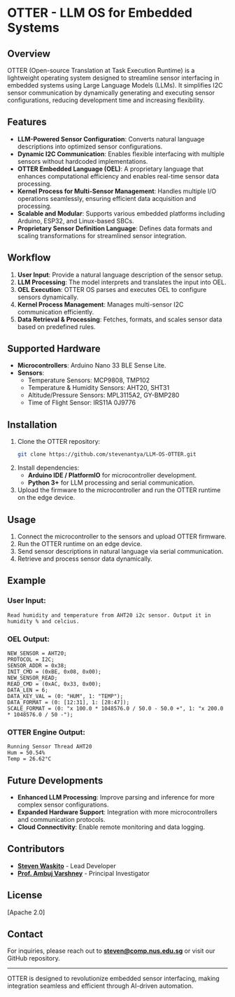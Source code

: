 # OTTER - LLM OS for Embedded Systems

## Overview
OTTER (Open-source Translation at Task Execution Runtime) is a lightweight operating system designed to streamline sensor interfacing in embedded systems using Large Language Models (LLMs). It simplifies I2C sensor communication by dynamically generating and executing sensor configurations, reducing development time and increasing flexibility.

## Features
- **LLM-Powered Sensor Configuration**: Converts natural language descriptions into optimized sensor configurations.
- **Dynamic I2C Communication**: Enables flexible interfacing with multiple sensors without hardcoded implementations.
- **OTTER Embedded Language (OEL)**: A proprietary language that enhances computational efficiency and enables real-time sensor data processing.
- **Kernel Process for Multi-Sensor Management**: Handles multiple I/O operations seamlessly, ensuring efficient data acquisition and processing.
- **Scalable and Modular**: Supports various embedded platforms including Arduino, ESP32, and Linux-based SBCs.
- **Proprietary Sensor Definition Language**: Defines data formats and scaling transformations for streamlined sensor integration.

## Workflow
1. **User Input**: Provide a natural language description of the sensor setup.
2. **LLM Processing**: The model interprets and translates the input into OEL.
3. **OEL Execution**: OTTER OS parses and executes OEL to configure sensors dynamically.
4. **Kernel Process Management**: Manages multi-sensor I2C communication efficiently.
5. **Data Retrieval & Processing**: Fetches, formats, and scales sensor data based on predefined rules.

## Supported Hardware
- **Microcontrollers**: Arduino Nano 33 BLE Sense Lite.
- **Sensors**:
  - Temperature Sensors: MCP9808, TMP102
  - Temperature & Humidity Sensors: AHT20, SHT31
  - Altitude/Pressure Sensors: MPL3115A2, GY-BMP280
  - Time of Flight Sensor: IRS11A 0J9776
  
## Installation
1. Clone the OTTER repository:
   ```sh
   git clone https://github.com/stevenantya/LLM-OS-OTTER.git
   ```
2. Install dependencies:
   - **Arduino IDE / PlatformIO** for microcontroller development.
   - **Python 3+** for LLM processing and serial communication.
3. Upload the firmware to the microcontroller and run the OTTER runtime on the edge device.

## Usage
1. Connect the microcontroller to the sensors and upload OTTER firmware.
2. Run the OTTER runtime on an edge device.
3. Send sensor descriptions in natural language via serial communication.
4. Retrieve and process sensor data dynamically.

## Example
### User Input:
```plaintext
Read humidity and temperature from AHT20 i2c sensor. Output it in humidity % and celcius.
```
### OEL Output:
```plaintext
NEW_SENSOR = AHT20;
PROTOCOL = I2C;
SENSOR_ADDR = 0x38;
INIT_CMD = (0xBE, 0x08, 0x00);
NEW_SENSOR_READ;
READ_CMD = (0xAC, 0x33, 0x00);
DATA_LEN = 6;
DATA_KEY_VAL = (0: "HUM", 1: "TEMP");
DATA_FORMAT = (0: [12:31], 1: [28:47]);
SCALE_FORMAT = (0: "x 100.0 * 1048576.0 / 50.0 - 50.0 +", 1: "x 200.0 * 1048576.0 / 50 -");
```
### OTTER Engine Output:
```plaintext
Running Sensor Thread AHT20
Hum = 50.54%
Temp = 26.62°C
```

## Future Developments
- **Enhanced LLM Processing**: Improve parsing and inference for more complex sensor configurations.
- **Expanded Hardware Support**: Integration with more microcontrollers and communication protocols.
- **Cloud Connectivity**: Enable remote monitoring and data logging.

## Contributors
- [**Steven Waskito**](https://swaskito.com) - Lead Developer
- [**Prof. Ambuj Varshney**](https://ambuj.se) - Principal Investigator

## License
[Apache 2.0]

## Contact
For inquiries, please reach out to **steven@comp.nus.edu.sg** or visit our GitHub repository.

---

OTTER is designed to revolutionize embedded sensor interfacing, making integration seamless and efficient through AI-driven automation.
